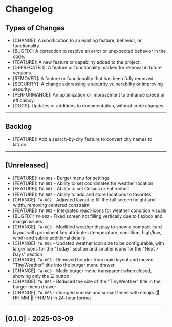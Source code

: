 # Changelog

## Types of Changes
- [CHANGE]: A modification to an existing feature, behavior, or functionality.
- [BUGFIX]: A correction to resolve an error or unexpected behavior in the code.
- [FEATURE]: A new feature or capability added to the project.
- [DEPRECATED]: A feature or functionality marked for removal in future versions.
- [REMOVED]: A feature or functionality that has been fully removed.
- [SECURITY]: A change addressing a security vulnerability or improving security.
- [PERFORMANCE]: An optimization or improvement to enhance speed or efficiency.
- [DOCS]: Updates or additions to documentation, without code changes.

---
## Backlog

- [FEATURE]: Add a search-by-city feature to convert city names to lat/lon.

---

## [Unreleased]
- [FEATURE]: `TW-001` - Burger menu for settings 
- [FEATURE]: `TW-001` - Ability to set coordinates for weather location 
- [FEATURE]: `TW-001` - Ability to set Celsius or Fahrenheit
- [FEATURE]: `TW-002` - Ability to add and store locations to favorites 
- [CHANGE]: `TW-002` - Adjusted layout to fill the full screen height and width, removing centered constraint
- [FEATURE]: `TW-002` - Integrated react-icons for weather condition visuals
- [BUGFIX]: `TW-002` - Fixed screen not filling vertically due to flexbox and margin issues
- [CHANGE]: `TW-003` - Modified weather display to show a compact card layout with prominent key attributes (temperature, condition, high/low, wind) and subtle additional details
- [CHANGE]: `TW-003` - Updated weather icon size to be configurable, with larger icons for the "Today" section and smaller icons for the "Next 7 Days" section
- [CHANGE]: `TW-003` - Removed header from main layout and moved "TinyWeather" title into the burger menu drawer
- [CHANGE]: `TW-003` - Made burger menu transparent when closed, showing only the ☰ button
- [CHANGE]: `TW-003` - Reduced the size of the "TinyWeather" title in the burger menu drawer
- [CHANGE]: `TW-003` - changed sunrise and sunset times with emojis (🌅 HH:MM 🌇 HH:MM) in 24-hour format

---
## [0.1.0] - 2025-03-09